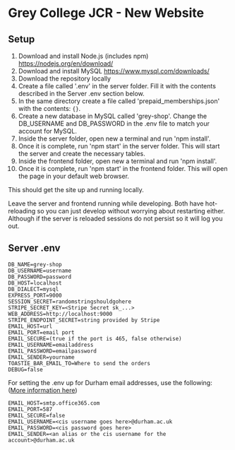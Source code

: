 # Grey College JCR - New Website
## Setup
1. Download and install Node.js (includes npm) https://nodejs.org/en/download/
2. Download and install MySQL https://www.mysql.com/downloads/
3. Download the repository locally
4. Create a file called '.env' in the server folder. Fill it with the contents described in the Server .env section below.
5. In the same directory create a file called 'prepaid_memberships.json' with the contents: `{}`.
5. Create a new database in MySQL called 'grey-shop'. Change the DB_USERNAME and DB_PASSWORD in the .env file to match your account for MySQL.
6. Inside the server folder, open new a terminal and run 'npm install'.
7. Once it is complete, run 'npm start' in the server folder. This will start the server and create the necessary tables.
8. Inside the frontend folder, open new a terminal and run 'npm install'.
9. Once it is complete, run 'npm start' in the frontend folder. This will open the page in your default web browser.

This should get the site up and running locally.

Leave the server and frontend running while developing. Both have hot-reloading so you can just develop without worrying about restarting either. Although if the server is reloaded sessions do not persist so it will log you out.

## Server .env
```
DB_NAME=grey-shop
DB_USERNAME=username
DB_PASSWORD=password
DB_HOST=localhost
DB_DIALECT=mysql
EXPRESS_PORT=9000
SESSION_SECRET=randomstringshouldgohere
STRIPE_SECRET_KEY=<Stripe Secret sk_...>
WEB_ADDRESS=http://localhost:9000
STRIPE_ENDPOINT_SECRET=string provided by Stripe
EMAIL_HOST=url
EMAIL_PORT=email port
EMAIL_SECURE=(true if the port is 465, false otherwise)
EMAIL_USERNAME=emailaddress
EMAIL_PASSWORD=emailpassword
EMAIL_SENDER=yourname
TOASTIE_BAR_EMAIL_TO=Where to send the orders
DEBUG=false
```

For setting the .env up for Durham email addresses, use the following: ([More information here](https://www.dur.ac.uk/cis/faqs/?faqno=2721))
```
EMAIL_HOST=smtp.office365.com
EMAIL_PORT=587
EMAIL_SECURE=false
EMAIL_USERNAME=<cis username goes here>@durham.ac.uk
EMAIL_PASSWORD=<cis password goes here>
EMAIL_SENDER=<an alias or the cis username for the account>@durham.ac.uk
```
